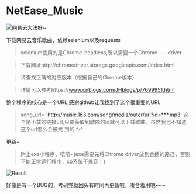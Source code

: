 # NetEase_Music

![网易云大法好~](https://i.loli.net/2018/05/31/5b0f6a839c85e.png)

下载网易云音乐歌曲，依赖selenium以及requests

>selenium使用的是Chrome-headless,所以需要一个Chrome——driver

>下载网址http://chromedriver.storage.googleapis.com/index.html

>请查找正确的对应版本（根据自己的Chrome版本）

>详情可以参考https://www.cnblogs.com/JHblogs/p/7699951.html

整个程序的核心是一个URL,感谢github让我找到了这个很重要的URL

>song_url= 'http://music.163.com/song/media/outer/url?id=***.mp3'
这个是下载的链接url,只要获取到歌曲的id就可以下载歌曲，虽然我也不知道这个url怎么会被找 到的      ^-^

更新~
>附上exe小程序，嘻嘻~(exe需要先将Chrome driver放到合适的路径，否则不能正常运行程序，xp系统不兼容！)

![Result](https://i.loli.net/2018/05/06/5aeea96ed44b6.jpg)

  好像是有一个BUG的，考研党就回头有时间再更新啦，凑合着用吧~~~

